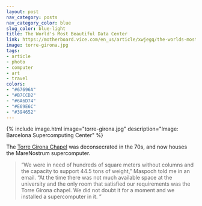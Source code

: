 ```yaml
---
layout: post
nav_category: posts
nav_category_color: blue
slug_color: blue-light
title: The World's Most Beautiful Data Center
link: https://motherboard.vice.com/en_us/article/xwjegq/the-worlds-most-beautiful-data-center-is-a-supercomputer-housed-in-a-19th-century-church
image: torre-girona.jpg
tags:
- article
- photo
- computer
- art
- travel
colors:
- "#67696A"
- "#B7CCD2"
- "#6A6D74"
- "#E69E6C"
- "#394652"
---
```


{% include image.html image="torre-girona.jpg" description="Image: Barcelona Supercomputing Center" %}

The [Torre Girona Chapel](https://www.bsc.es/about-bsc/gallery/chapel-torre-girona) was deconsecrated in the 70s, and now houses the MareNostrum supercomputer.

> “We were in need of hundreds of square meters without columns and the capacity to support 44.5 tons of weight,” Maspoch told me in an email. “At the time there was not much available space at the university and the only room that satisfied our requirements was the Torre Girona chapel. We did not doubt it for a moment and we installed a supercomputer in it. ”
